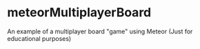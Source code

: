 # meteorMultiplayerBoard
An example of a multiplayer board "game" using Meteor (Just for educational purposes)
